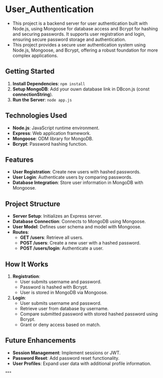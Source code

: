 # User_Authentication
- This project is a backend server for user authentication built with Node.js, using Mongoose for database access and Bcrypt for hashing and securing passwords. It supports user registration and login, ensuring secure password storage and authentication.
- This project provides a secure user authentication system using Node.js, Mongoose, and Bcrypt, offering a robust foundation for more complex applications.


## Getting Started
1. **Install Dependencies**: `npm install`
2. **Setup MongoDB**: Add your ouwn database link in DBcon.js (const **connectionString**).
3. **Run the Server**: `node app.js`

## Technologies Used
- **Node.js**: JavaScript runtime environment.
- **Express**: Web application framework.
- **Mongoose**: ODM library for MongoDB.
- **Bcrypt**: Password hashing function.

## Features
- **User Registration**: Create new users with hashed passwords.
- **User Login**: Authenticate users by comparing passwords.
- **Database Integration**: Store user information in MongoDB with Mongoose.

## Project Structure
- **Server Setup**: Initializes an Express server.
- **Database Connection**: Connects to MongoDB using Mongoose.
- **User Model**: Defines user schema and model with Mongoose.
- **Routes**:
  - **GET /users**: Retrieve all users.
  - **POST /users**: Create a new user with a hashed password.
  - **POST /users/login**: Authenticate a user.

## How It Works
1. **Registration**:
   - User submits username and password.
   - Password is hashed with Bcrypt.
   - User is stored in MongoDB via Mongoose.
2. **Login**:
   - User submits username and password.
   - Retrieve user from database by username.
   - Compare submitted password with stored hashed password using Bcrypt.
   - Grant or deny access based on match.


## Future Enhancements
- **Session Management**: Implement sessions or JWT.
- **Password Reset**: Add password reset functionality.
- **User Profiles**: Expand user data with additional profile information.

"""
